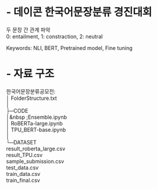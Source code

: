 # - 데이콘 한국어문장분류 경진대회
두 문장 간 관계 파악  
0: entailment, 1: constraction, 2: neutral  

Keywords: NLI, BERT, Pretrained model, Fine tuning


# - 자료 구조

한국어문장분류공모전:  
│  FolderStructure.txt  
│  
├─CODE  
│&nbsp      ;Ensemble.ipynb  
│       RoBERTa-large.ipynb  
│       TPU_BERT-base.ipynb  
│  
└─DATASET  
        result_roberta_large.csv  
        result_TPU.csv  
        sample_submission.csv  
        test_data.csv  
        train_data.csv  
        train_final.csv  
        
